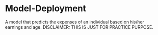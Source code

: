 # Model-Deployment
A model that predicts the expenses of an individual based on his/her earnings and age. DISCLAIMER: THIS IS JUST FOR PRACTICE PURPOSE.
